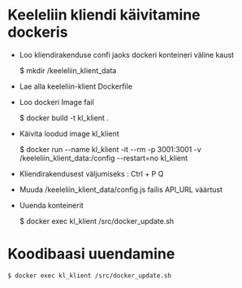 # Keeleliin kliendi käivitamine dockeris

* Loo kliendirakenduse confi jaoks dockeri konteineri väline kaust

	$ mkdir /keeleliin_klient_data

* Lae alla keeleliin-klient Dockerfile

* Loo dockeri Image fail

	$  docker build -t kl_klient .

* Käivita loodud image kl_klient

	$ docker run --name kl_klient -it --rm -p 3001:3001 -v /keeleliin_klient_data:/config --restart=no kl_klient

* Kliendirakendusest väljumiseks : Ctrl + P Q


* Muuda /keeleliin_klient_data/config.js failis API_URL väärtust

* Uuenda konteinerit

	$ docker exec kl_klient /src/docker_update.sh

# Koodibaasi uuendamine

	$ docker exec kl_klient /src/docker_update.sh


